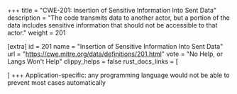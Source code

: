 +++
title = "CWE-201: Insertion of Sensitive Information Into Sent Data"
description	= "The code transmits data to another actor, but a portion of the data includes sensitive information that should not be accessible to that actor."
weight = 201

[extra]
id = 201
name = "Insertion of Sensitive Information Into Sent Data"
url = "https://cwe.mitre.org/data/definitions/201.html"
vote = "No Help, or Langs Won't Help"
clippy_helps = false
rust_docs_links = [
	
]
+++
Application-specific: any programming language would not be able to prevent most cases automatically
